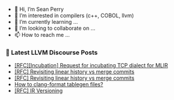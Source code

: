 - 👋 Hi, I’m Sean Perry
- 👀 I’m interested in compilers (c++, COBOL, llvm)
- 🌱 I’m currently learning ...
- 💞️ I’m looking to collaborate on ...
- 📫 How to reach me ...

<!---
s66perry/s66perry is a ✨ special ✨ repository because its `README.md` (this file) appears on your GitHub profile.
You can click the Preview link to take a look at your changes.
--->
### 📕 Latest LLVM Discourse Posts

<!-- DISCOURSE-LLVM:START -->
- [[RFC][Incubation] Request for incubating TCP dialect for MLIR](https://discourse.llvm.org/t/rfc-incubation-request-for-incubating-tcp-dialect-for-mlir/64883#post_3)
- [[RFC] Revisiting linear history vs merge commits](https://discourse.llvm.org/t/rfc-revisiting-linear-history-vs-merge-commits/64873?page=2#post_23)
- [[RFC] Revisiting linear history vs merge commits](https://discourse.llvm.org/t/rfc-revisiting-linear-history-vs-merge-commits/64873?page=2#post_22)
- [How to clang-format tablegen files?](https://discourse.llvm.org/t/how-to-clang-format-tablegen-files/64870#post_2)
- [[RFC] IR Versioning](https://discourse.llvm.org/t/rfc-ir-versioning/5893#post_19)
<!-- DISCOURSE-LLVM:END -->
